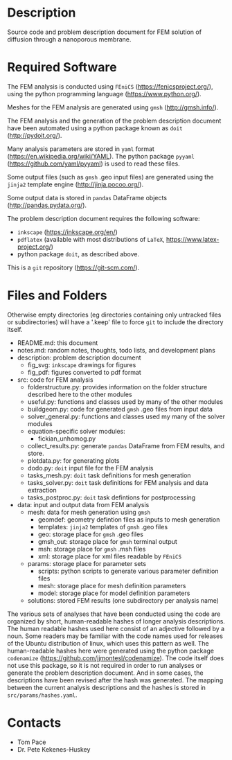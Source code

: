 
# Description

Source code and problem description document for FEM solution of diffusion through a nanoporous membrane.

# Required Software

The FEM analysis is conducted using `FEniCS` (https://fenicsproject.org/),
using the python programming language (https://www.python.org/).

Meshes for the FEM analysis are generated using `gmsh` (http://gmsh.info/).

The FEM analysis and the generation of the problem description document
have been automated using a python package known as `doit` (http://pydoit.org/).

Many analysis parameters are stored in `yaml` format (https://en.wikipedia.org/wiki/YAML).
The python package `pyyaml` (https://github.com/yaml/pyyaml) is used to read these files.

Some output files (such as `gmsh` .geo input files)
are generated using the `jinja2` template engine (http://jinja.pocoo.org/).

Some output data is stored in `pandas` DataFrame objects (http://pandas.pydata.org/).

The problem description document requires the following software:

- `inkscape` (https://inkscape.org/en/)
- `pdflatex` (available with most distributions of `LaTeX`, https://www.latex-project.org/)
- python package `doit`, as described above.

This is a `git` repository (https://git-scm.com/).

# Files and Folders

Otherwise empty directories (eg directories containing only untracked files or subdirectories)
will have a '.keep' file to force `git` to include the directory itself.

- README.md: this document
- notes.md: random notes, thoughts, todo lists, and development plans
- description: problem description document
    - fig_svg: `inkscape` drawings for figures
    - fig_pdf: figures converted to pdf format
- src: code for FEM analysis
    - folderstructure.py: provides information on the folder structure described here to the other modules
    - useful.py: functions and classes used by many of the other modules
    - buildgeom.py: code for generated `gmsh` .geo files from input data
    - solver_general.py: functions and classes used my many of the solver modules
    - equation-specific solver modules:
        - fickian_unhomog.py
    - collect_results.py: generate `pandas` DataFrame from FEM results, and store.
    - plotdata.py: for generating plots
    - dodo.py: `doit` input file for the FEM analysis
    - tasks_mesh.py: `doit` task definitions for mesh generation
    - tasks_solver.py: `doit` task definitions for FEM analysis and data extraction
    - tasks_postproc.py: `doit` task defintions for postprocessing
- data: input and output data from FEM analysis
    - mesh: data for mesh generation using `gmsh`
        - geomdef: geometry defintion files as inputs to mesh generation
        - templates: `jinja2` templates of `gmsh` .geo files
        - geo: storage place for `gmsh` .geo files
        - gmsh_out: storage place for `gmsh` terminal output
        - msh: storage place for `gmsh` .msh files
        - xml: storage place for xml files readable by `FEniCS`
    - params: storage place for parameter sets
        - scripts: python scripts to generate various parameter definition files
        - mesh: storage place for mesh definition parameters
        - model: storage place for model definition parameters
    - solutions: stored FEM results (one subdirectory per analysis name)

The various sets of analyses that have been conducted using the code are organized
by short, human-readable hashes of longer analysis descriptions.
The human readable hashes used here consist of an adjective followed by a noun.
Some readers may be familiar with the code names used for releases of the Ubuntu distribution of linux,
which uses this pattern as well.
The human-readable hashes here were generated using the python package `codenamize`
(https://github.com/jjmontesl/codenamize).
The code itself does not use this package, so it is not required
in order to run analyses or generate the problem description document.
And in some cases, the descriptions have been revised after the hash was generated.
The mapping between the current analysis descriptions and the
hashes is stored in `src/params/hashes.yaml`.

# Contacts

- Tom Pace
- Dr. Pete Kekenes-Huskey

